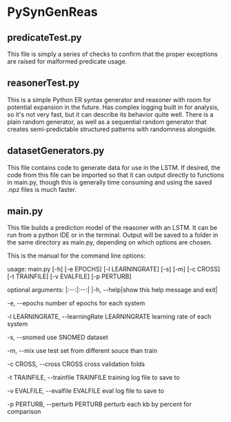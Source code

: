 # PySynGenReas

## predicateTest.py

This file is simply a series of checks to confirm that the proper exceptions are raised for malformed predicate usage.

## reasonerTest.py

This is a simple Python ER syntax generator and reasoner with room for potential expansion in the future. Has complex logging built in for analysis, so it's not very fast, but it can describe its behavior quite well. There is a plain random generator, as well as a sequential random generator that creates semi-predictable structured patterns with randomness alongside.

## datasetGenerators.py

This file contains code to generate data for use in the LSTM. If desired, the code from this file can be imported so that it can output directly to functions in main.py, though this is generally time consuming and using the saved .npz files is much faster.

## main.py

This file builds a prediction model of the reasoner with an LSTM. It can be run from a python IDE or in the terminal. Output will be saved to a folder in the same directory as main.py, depending on which options are chosen.

This is the manual for the command line options:

usage: main.py [-h] [-e EPOCHS] [-l LEARNINGRATE] [-s] [-m] [-c CROSS]
               [-t TRAINFILE] [-v EVALFILE] [-p PERTURB]

optional arguments:
|:--:|:--:|
|-h, --help|show this help message and exit|
  
  -e, --epochs
  number of epochs for each system
                        
  -l LEARNINGRATE, --learningRate LEARNINGRATE
  learning rate of each system
                        
  -s, --snomed            use SNOMED dataset
  
  -m, --mix  use test set from different souce than train
  
  -c CROSS, --cross CROSS 
  cross validation folds
                        
  -t TRAINFILE, --trainfile TRAINFILE
  training log file to save to
                        
  -v EVALFILE, --evalfile EVALFILE
  eval log file to save to
                        
  -p PERTURB, --perturb PERTURB
  perturb each kb by percent for comparison



